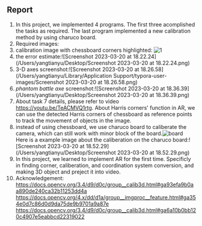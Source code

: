 ## Report

1. In this project, we implemented 4 programs. The first three acomplished the tasks as required. The last program implemented a new calibration method by using charuco board. 
2.  Required images:
   1. calibration image with chessboard corners highlighted:
      ![1](/Users/yangtianyu/Library/Developer/Xcode/DerivedData/project4-ejgpnouwaunxbcankignujhunuee/Build/Products/Debug/caliberation_images/1.jpg)
   2.  the error estimate:![Screenshot 2023-03-20 at 18.22.24](/Users/yangtianyu/Desktop/Screenshot 2023-03-20 at 18.22.24.png)
   3. 3-D axes screenshot:![Screenshot 2023-03-20 at 18.26.58](/Users/yangtianyu/Library/Application Support/typora-user-images/Screenshot 2023-03-20 at 18.26.58.png)
   4. *phantom battle axe* screenshot:![Screenshot 2023-03-20 at 18.36.39](/Users/yangtianyu/Desktop/Screenshot 2023-03-20 at 18.36.39.png)
   5. About task 7 details, please refer to video https://youtu.be/TeACMVQ1rtg. About Harris corners' function in AR, we can use the detected Harris corners of chessboard as reference points to track the movement of objects in the image.
3. instead of using chessboard, we use charuco board to caliberate the camera, which can still work with minor block of the board.![board](/Users/yangtianyu/Desktop/board.jpeg)
   Here is a example image about the caliberation on the charuco board:![Screenshot 2023-03-20 at 18.52.29](/Users/yangtianyu/Desktop/Screenshot 2023-03-20 at 18.52.29.png)
4. In this project, we learned to implement AR for the first time. Specificly in finding corner,  caliberation, and coordination system conversion, and making 3D object and preject it into video. 
5. Acknowledgement:
   https://docs.opencv.org/3.4/d9/d0c/group__calib3d.html#ga93efa9b0aa890de240ca32b11253dd4a
   https://docs.opencv.org/4.x/dd/d1a/group__imgproc__feature.html#ga354e0d7c86d0d9da75de9b9701a9a87e
   https://docs.opencv.org/3.4/d9/d0c/group__calib3d.html#ga6a10b0bb120c4907e5eabbcd22319022

